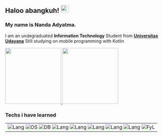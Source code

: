 
## Haloo abangkuh! <img src="https://media.giphy.com/media/hvRJCLFzcasrR4ia7z/giphy.gif" width="25">

### My name is **Nanda Adyatma**.

I am an undegraduated **Information Technology** Student from **[Universitas Udayana](https://www.unud.ac.id/)**
Still studying on mobile programming with Kotlin 



<p align="left">
<a href="https://github.com/nandaadyatma">
  <img height="180em" src="https://github-readme-stats-eight-theta.vercel.app/api?username=nandaadyatma&show_icons=true&theme=algolia&include_all_commits=true&count_private=true"/>
  <img height="180em" src="https://github-readme-stats-eight-theta.vercel.app/api/top-langs/?username=nandaadyatma&layout=compact&langs_count=8&theme=algolia"/>
</a>
</p>

### Techs i have learned
||
|-----------------------------|
| ![Lang](https://img.shields.io/badge/Kotlin-0095D5?style=for-the-badge&logo=kotlin&logoColor=white) ![OS](https://img.shields.io/badge/Android-3DDC84?style=for-the-badge&logo=android&logoColor=white) ![DB](https://img.shields.io/badge/MySQL-4479A1?style=for-the-badge&logo=MySQL&logoColor=white) ![Lang](https://img.shields.io/badge/HTML5-E34F26?style=for-the-badge&logo=html5&logoColor=white)  ![Lang](https://img.shields.io/badge/CSS3-1572B6?style=for-the-badge&logo=css3&logoColor=white)  ![Lang](https://img.shields.io/badge/C++-00599C?style=for-the-badge&logo=c%2B%2B&logoColor=white) ![Lang](https://img.shields.io/badge/C-00599C?style=for-the-badge&logo=c&logoColor=white) ![Lang](https://img.shields.io/badge/JSON-000000?style=for-the-badge&logo=json&logoColor=white) ![FyL](https://img.shields.io/badge/Postman-FF6C37?style=for-the-badge&logo=postman&logoColor=white)


<!---
nandaadyatma/nandaadyatma is a ✨ special ✨ repository because its `README.md` (this file) appears on your GitHub profile.
You can click the Preview link to take a look at your changes.
--->
